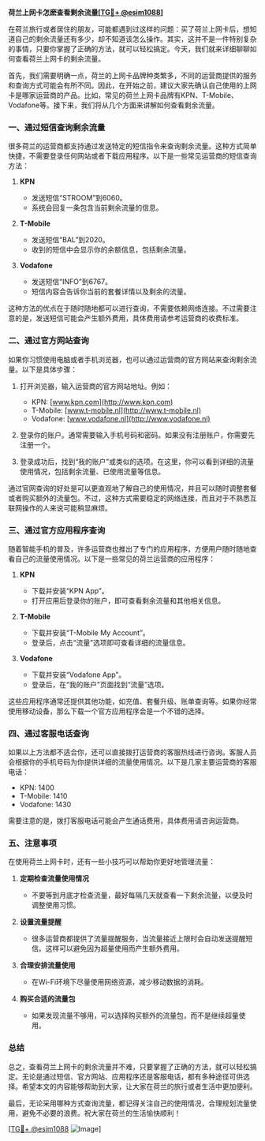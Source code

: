 **荷兰上网卡怎麽查看剩余流量[[TG💪+ @esim1088](https://t.me/s/esim1088)]**

在荷兰旅行或者居住的朋友，可能都遇到过这样的问题：买了荷兰上网卡后，想知道自己的剩余流量还有多少，却不知道该怎么操作。其实，这并不是一件特别复杂的事情，只要你掌握了正确的方法，就可以轻松搞定。今天，我们就来详细聊聊如何查看荷兰上网卡的剩余流量。

首先，我们需要明确一点，荷兰的上网卡品牌种类繁多，不同的运营商提供的服务和查询方式可能会有所不同。因此，在开始之前，建议大家先确认自己使用的上网卡是哪家运营商的产品。比如，常见的荷兰上网卡品牌有KPN、T-Mobile、Vodafone等。接下来，我们将从几个方面来讲解如何查看剩余流量。

### **一、通过短信查询剩余流量**

很多荷兰的运营商都支持通过发送特定的短信指令来查询剩余流量。这种方式简单快捷，不需要登录任何网站或者下载应用程序。以下是一些常见运营商的短信查询方法：

1. **KPN**
   - 发送短信“STROOM”到6060。
   - 系统会回复一条包含当前剩余流量的信息。

2. **T-Mobile**
   - 发送短信“BAL”到2020。
   - 收到的短信中会显示你的余额信息，包括剩余流量。

3. **Vodafone**
   - 发送短信“INFO”到6767。
   - 短信内容会告诉你当前的套餐详情以及剩余的流量。

这种方法的优点在于随时随地都可以进行查询，不需要依赖网络连接。不过需要注意的是，发送短信可能会产生额外费用，具体费用请参考运营商的收费标准。

### **二、通过官方网站查询**

如果你习惯使用电脑或者手机浏览器，也可以通过运营商的官方网站来查询剩余流量。以下是具体步骤：

1. 打开浏览器，输入运营商的官方网站地址。例如：
   - KPN: [www.kpn.com](http://www.kpn.com)
   - T-Mobile: [www.t-mobile.nl](http://www.t-mobile.nl)
   - Vodafone: [www.vodafone.nl](http://www.vodafone.nl)

2. 登录你的账户。通常需要输入手机号码和密码。如果没有注册账户，你需要先注册一个。

3. 登录成功后，找到“我的账户”或类似的选项。在这里，你可以看到详细的流量使用情况，包括剩余流量、已使用流量等信息。

通过官网查询的好处是可以更直观地了解自己的使用情况，并且可以随时调整套餐或者购买额外的流量包。不过，这种方式需要稳定的网络连接，而且对于不熟悉互联网操作的人来说可能稍显麻烦。

### **三、通过官方应用程序查询**

随着智能手机的普及，许多运营商也推出了专门的应用程序，方便用户随时随地查看自己的流量使用情况。以下是一些常见的荷兰运营商的应用程序：

1. **KPN**
   - 下载并安装“KPN App”。
   - 打开应用后登录你的账户，即可查看剩余流量和其他相关信息。

2. **T-Mobile**
   - 下载并安装“T-Mobile My Account”。
   - 登录后，点击“流量”选项即可查看详细的流量信息。

3. **Vodafone**
   - 下载并安装“Vodafone App”。
   - 登录后，在“我的账户”页面找到“流量”选项。

这些应用程序通常还提供其他功能，如充值、套餐升级、账单查询等。如果你经常使用移动设备，那么下载一个官方应用程序会是一个不错的选择。

### **四、通过客服电话查询**

如果以上方法都不适合你，还可以直接拨打运营商的客服热线进行咨询。客服人员会根据你的手机号码为你提供详细的流量使用情况。以下是几家主要运营商的客服电话：

- KPN: 1400
- T-Mobile: 1410
- Vodafone: 1430

需要注意的是，拨打客服电话可能会产生通话费用，具体费用请咨询运营商。

### **五、注意事项**

在使用荷兰上网卡时，还有一些小技巧可以帮助你更好地管理流量：

1. **定期检查流量使用情况**
   - 不要等到月底才检查流量，最好每隔几天就查看一下剩余流量，以便及时调整使用习惯。

2. **设置流量提醒**
   - 很多运营商都提供了流量提醒服务，当流量接近上限时会自动发送提醒短信。这样可以避免因为超量使用而产生额外费用。

3. **合理安排流量使用**
   - 在Wi-Fi环境下尽量使用网络资源，减少移动数据的消耗。

4. **购买合适的流量包**
   - 如果发现流量不够用，可以选择购买额外的流量包，而不是继续超量使用。

### **总结**

总之，查看荷兰上网卡的剩余流量并不难，只要掌握了正确的方法，就可以轻松搞定。无论是通过短信、官方网站、应用程序还是客服电话，都有多种途径可供选择。希望本文的内容能够帮助到大家，让大家在荷兰的旅行或者生活中更加便利。

最后，无论采用哪种方式查询流量，都记得关注自己的使用情况，合理规划流量使用，避免不必要的浪费。祝大家在荷兰的生活愉快顺利！

[[TG💪+ @esim1088](https://t.me/s/esim1088) ![Image](https://i.postimg.cc/4NQfJmqS/Snipaste-2025-05-13-00-14-12.png)]